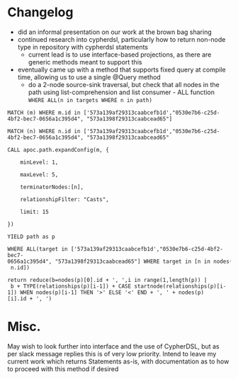 # Changelog
- did an informal presentation on our work at the brown bag sharing
- continued research into cypherdsl, particularly how to return non-node type in repository with cypherdsl statements
    - current lead is to use interface-based projections, as there are generic methods meant to support this
- eventually came up with a method that supports fixed query at compile time, allowing us to use a single @Query method
    - do a 2-node source-sink traversal, but check that all nodes in the path using list-comprehension and list consumer - ALL function
`WHERE ALL(n in targets WHERE n in path)`


```cypher
MATCH (m) WHERE m.id in ['573a139af29313caabcefb1d',"0530e7b6-c25d-4bf2-bec7-0656a1c395d4", "573a1398f29313caabcead65"]

MATCH (n) WHERE n.id in ['573a139af29313caabcefb1d',"0530e7b6-c25d-4bf2-bec7-0656a1c395d4", "573a1398f29313caabcead65"

CALL apoc.path.expandConfig(m, {

    minLevel: 1,

    maxLevel: 5,

    terminatorNodes:[n],

    relationshipFilter: "Casts",

    limit: 15

})

YIELD path as p

WHERE ALL(target in ['573a139af29313caabcefb1d',"0530e7b6-c25d-4bf2-bec7-0656a1c395d4", "573a1398f29313caabcead65"] WHERE target in [n in nodes(p) | n.id])

return reduce(b=nodes(p)[0].id + ', ',i in range(1,length(p)) | b + TYPE(relationships(p)[i-1]) + CASE startnode(relationships(p)[i-1]) WHEN nodes(p)[i-1] THEN '>' ELSE '<' END + ', ' + nodes(p)[i].id + ', ')
```

# Misc. 
May wish to look further into interface and the use of CypherDSL, but as per slack message replies this is of very low priority. Intend to leave my current work which returns Statements as-is, with documentation as to how to proceed with this method if desired